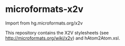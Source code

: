 microformats-x2v
================

Import from hg.microformats.org/x2v

This repository contains the X2V stylesheets (see http://microformats.org/wiki/x2v) and hAtom2Atom.xsl.
